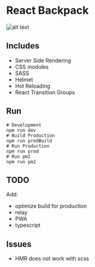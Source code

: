 # React Backpack

![alt text](https://media3.giphy.com/media/mE5AQ8dqoH4Z2/giphy.gif)

## Includes
- Server Side Rendering
- CSS modules
- SASS
- Helmet
- Hot Reloading
- React Transition Groups

## Run
```
# Development
npm run dev
# Build Production
npm run prodBuild
# Run Production
npm run prod
# Run pm2
npm run pm2
```

## TODO
Add:
- optimize build for production
- relay
- PWA
- typescript

## Issues
- HMR does not work with scss
